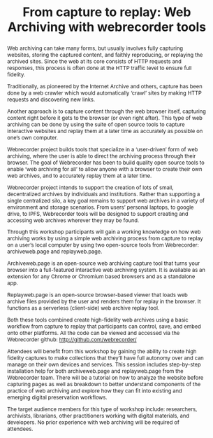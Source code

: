 ---
abstract: "Web archiving can take many forms, but usually involves fully capturing
  websites, storing the captured content, and faithly reproducing, or replaying the
  archived sites. Since the web at its core consists of HTTP requests and responses,
  this process is often done at the HTTP traffic level to ensure full fidelity.\n\nTraditionally,
  as pioneered by the Internet Archive and others, capture has been done by a web
  crawler which would automatically ‘crawl’ sites by making HTTP requests and discovering
  new links.\n\nAnother approach is to capture content through the web browser itself,
  capturing content right before it gets to the browser (or even right after). This
  type of web archiving can be done by using the suite of open source tools to capture
  interactive websites and replay them at a later time as accurately as possible on
  one’s own computer. \n\nWebrecorder project builds tools that specialize in a ‘user-driven’
  form of web archiving, where the user is able to direct the archiving process through
  their browser. The goal of Webrecorder has been to build quality open source tools
  to enable ‘web archiving for all’ to allow anyone with a browser to create their
  own web archives, and to accurately replay them at a later time.\n\nWebrecorder
  project intends to support the creation of lots of small, decentralized archives
  by individuals and institutions. Rather than supporting a single centralized silo,
  a key goal remains to support web archives in a variety of environment and storage
  scenarios. From users’ personal laptops, to google drive, to IPFS, Webrecorder tools
  will be designed to support creating and accessing web archives wherever they may
  be found.\n\nThrough this workshop participants will gain a working knowledge on
  how web archiving works by using a simple web archiving process from capture to
  replay on a user’s local computer by using two open-source tools from Webrecorder:
  archiveweb.page and replayweb.page. \n\nArchiveweb.page is an open-source web archiving
  capture tool that turns your browser into a full-featured interactive web archiving
  system. It is available as an extension for any Chrome or Chromium based browsers
  and as a standalone app. \n\nReplayweb.page is an open-source browser-based viewer
  that loads web archive files provided by the user and renders them for replay in
  the browser. It functions as a serverless (client-side) web archive replay tool.\n\nBoth
  these tools combined create high-fidelity web archives using a basic workflow from
  capture to replay that participants can control, save, and embed onto other platforms.
  All the code can be viewed and accessed via the Webrecorder github: http://github.com/webrecorder/\n\nAttendees
  will benefit from this workshop by gaining the ability to create high fidelity captures
  to make collections that they’ll have full autonomy over and can manage on their
  own devices and services. This session includes step-by-step installation help for
  both archiveweb.page and replayweb.page from the Webrecorder team. There will be
  a tutorial on how to analyze the website before capturing pages as well as breakdown
  to better understand components of the practice of web archiving and explore how
  they can fit into existing and emerging digital preservation workflows.\n\nThe target
  audience members for this type of workshop include: researchers, archivists, librarians,
  other practitioners working with digital materials, and developers. No prior experience
  with web archiving will be required of attendees.\n"
creators:
- Lorena Ramirez-Lopez
- Ilya Kreymer
- Emma Dickson
date: null
document_url: https://services.phaidra.univie.ac.at/api/object/o:1424942/download
grand_parent: iPRES
institutions:
- webrecorder
keywords:
- web archiving
- capture
- replay
- open-source tools
- web collecting
- personal digital archiving
- high fidelity web archives
- managing web archives
- skills building
- hands-on workshop
landing_page_url: https://phaidra.univie.ac.at/o:1424942
language: eng
layout: publication
license: CC BY 4.0 International
notes_url: null
parent: iPRES 2021
publication_type: paper
size: 43897
slides_url: null
source_name: iPRES
stream_url: null
title: 'From capture to replay: Web Archiving with webrecorder tools'
year: 2021
---